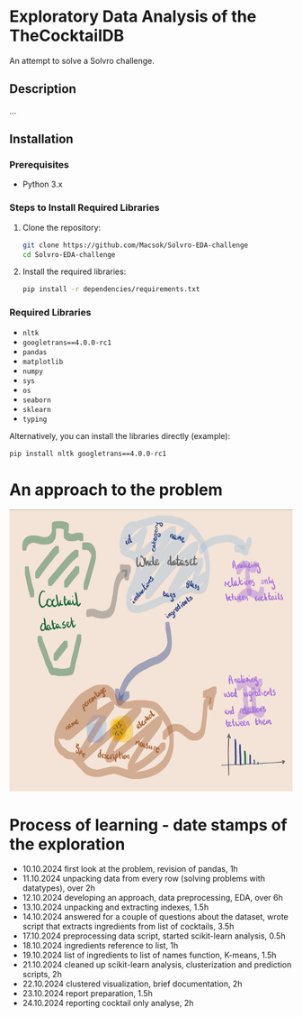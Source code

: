 # Exploratory Data Analysis of the TheCocktailDB
An attempt to solve a Solvro challenge.

## Description
...

## Installation

### Prerequisites
- Python 3.x

### Steps to Install Required Libraries
1. Clone the repository:
    ```sh
    git clone https://github.com/Macsok/Solvro-EDA-challenge
    cd Solvro-EDA-challenge
    ```

2. Install the required libraries:
    ```sh
    pip install -r dependencies/requirements.txt
    ```

### Required Libraries
- `nltk`
- `googletrans==4.0.0-rc1`
- `pandas`
- `matplotlib`
- `numpy`
- `sys`
- `os`
- `seaborn`
- `sklearn`
- `typing`

Alternatively, you can install the libraries directly (example):
```sh
pip install nltk googletrans==4.0.0-rc1
```

# An approach to the problem
<div align="center">
<img src="/assets/idea.png" alt="mindmap" title="mindmap" height="500"/>
</div>

# Process of learning - date stamps of the exploration
  - 10.10.2024    first look at the problem, revision of pandas, 1h
  - 11.10.2024    unpacking data from every row (solving problems with datatypes), over 2h
  - 12.10.2024    developing an approach, data preprocessing, EDA, over 6h 
  - 13.10.2024    unpacking and extracting indexes, 1.5h
  - 14.10.2024    answered for a couple of questions about the dataset, wrote script that extracts ingredients from list of cocktails, 3.5h
  - 17.10.2024    preprocessing data script, started scikit-learn analysis, 0.5h
  - 18.10.2024    ingredients reference to list, 1h
  - 19.10.2024    list of ingredients to list of names function, K-means, 1.5h
  - 21.10.2024    cleaned up scikit-learn analysis, clusterization and prediction scripts, 2h
  - 22.10.2024    clustered visualization, brief documentation, 2h
  - 23.10.2024    report preparation, 1.5h
  - 24.10.2024    reporting cocktail only analyse, 2h
